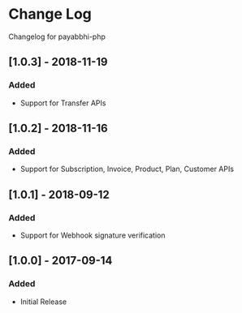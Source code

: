 # Change Log

Changelog for payabbhi-php

## [1.0.3] - 2018-11-19
### Added
- Support for Transfer APIs

## [1.0.2] - 2018-11-16
### Added
- Support for Subscription, Invoice, Product, Plan, Customer APIs

## [1.0.1] - 2018-09-12
### Added
- Support for Webhook signature verification

## [1.0.0] - 2017-09-14
### Added
- Initial Release
